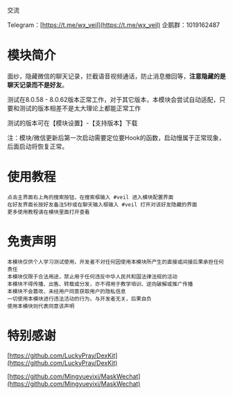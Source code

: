 交流

Telegram：[https://t.me/wx_veil](https://t.me/wx_veil)     企鹅群：1019162487

# 模块简介
面纱，隐藏微信的聊天记录，拦截语音视频通话，防止消息撤回等，**注意隐藏的是聊天记录而不是好友**。

测试在8.0.58 - 8.0.62版本正常工作，对于其它版本，本模块会尝试自动适配，只要和测试的版本相差不是太大理论上都能正常工作

测试的版本可在【模块设置】-【支持版本】下载



注：模块/微信更新后第一次启动需要定位要Hook的函数，启动慢属于正常现象，后面启动将恢复正常。



# 使用教程
```plain
点击主界面右上角的搜索按钮，在搜索框输入 #veil 进入模块配置界面
在好友界面长按好友备注5秒或在聊天输入框输入 #veil 打开对该好友隐藏的界面
更多使用教程请在模块里面打开查看
```



# 免责声明
```plain
本模块仅供个人学习测试使用，开发者不对任何因使用本模块所产生的直接或间接后果承担任何责任
本模块仅限于合法用途，禁止用于任何违反中华人民共和国法律法规的活动
本模块不得传播、出售、转载或分发，亦不得用于教学培训、逆向破解或推广传播
本模块不会篡改、未经用户同意获取用户的隐私信息
一切使用本模块进行违法活动的行为，与开发者无关，后果自负
使用本模块则代表同意该声明
```



# 特别感谢
[https://github.com/LuckyPray/DexKit](https://github.com/LuckyPray/DexKit)

[https://github.com/Mingyueyixi/MaskWechat](https://github.com/Mingyueyixi/MaskWechat)

